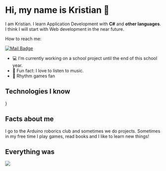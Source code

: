 # Hi, my name is Kristian 👋  

I am Kristian. I learn Application Development with <b>C#</b> and <b>other languages</b>.
I think I will start with Web development in the near future.

How to reach me:

 [![Mail Badge](https://img.shields.io/badge/-Kristian1-c0392b?style=flat&labelColor=c0392b&logo=gmail&logoColor=white)](mailto:personalprogramminggitmail1@gmail.com)

- 💻 I’m currently working on a school project until the end of this school year.
- 🎵 Fun fact: I love to listen to music.
- 🎵 Rhythm games fan

<head>
 <style>
 
  .badge {
	margin: 1.5em 3em;
	width: 6.4em;
	height: 6.4em;
	border-radius: 20%;
	display: inline-block;
	top: 0;
	transition: all 0.2s ease;
  box-shadow: 8px 10px 12px 3px rgba(0, 0, 0, 0.43);
}

.rounded {
  width: 70px;
	height: 70px;
  background: white;
  position: absolute;
  margin: 15px 16px auto;
  z-index: 10;
	border-radius: 30%;
  box-shadow: 8px 8px 8px 2px rgba(0, 0, 0, 0.23);
  
  i.fab {
    font-size: 2.6em;
		margin-top: 16px;
  }
  
  .orange {
  background: darkorange;
  color: orange;
}

.blue {
    background: dodgerblue;
    color: deepskyblue;
}

  .purple {
  background: mediumpurple;
  color: slategray;

 </style>
</head>

<h2>Technologies I know </h2>

<!-- TODO: Make technologies links takes you to repositories -->
<main class="wrapper">
 <article class="badge orange">
     <div class="rounded"><i class="fab fa-html5"></i></div>
 </article>
 
 <article class="badge blue">
    <div class="rounded"><i class="fab fa-css3-alt"></i></div>
  </article>
  
   <article class="badge purple">
    <div class="rounded"><i class="fab fa-php"></i></div>
  </article>
  

}
</main>

<h2>Facts about me</h2>
I go to the Arduino roborics club and sometimes we do projects.  
Sometimes in my free time I play games, read books and I like to learn new things!

<h2> Everything was</h2>
<img src="https://img.shields.io/badge/Made%20with-VSCode-1f425f.svg">

